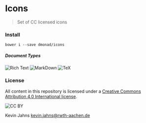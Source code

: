 # Icons
> Set of CC licensed icons

### Install

```
bower i --save dmonad/icons
```

##### Document Types

![Rich Text](https://cdn.rawgit.com/dmonad/icons/master/document-types/richtext.svg)
![MarkDown](https://cdn.rawgit.com/dmonad/icons/master/document-types/markdown.svg)
![TeX](https://cdn.rawgit.com/dmonad/icons/master/document-types/tex.svg)

### License
All content in this repository is licensed under a [Creative Commons Attribution 4.0 International license](https://creativecommons.org/licenses/by/4.0/).

![CC BY](https://i.creativecommons.org/l/by/4.0/88x31.png)

Kevin Jahns <kevin.jahns@rwth-aachen.de>
